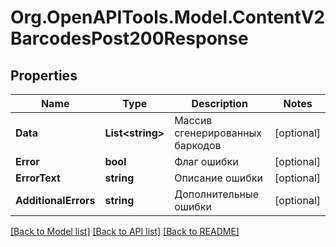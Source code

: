 # Org.OpenAPITools.Model.ContentV2BarcodesPost200Response

## Properties

Name | Type | Description | Notes
------------ | ------------- | ------------- | -------------
**Data** | **List&lt;string&gt;** | Массив сгенерированных баркодов | [optional] 
**Error** | **bool** | Флаг ошибки | [optional] 
**ErrorText** | **string** | Описание ошибки | [optional] 
**AdditionalErrors** | **string** | Дополнительные ошибки | [optional] 

[[Back to Model list]](../README.md#documentation-for-models) [[Back to API list]](../README.md#documentation-for-api-endpoints) [[Back to README]](../README.md)

